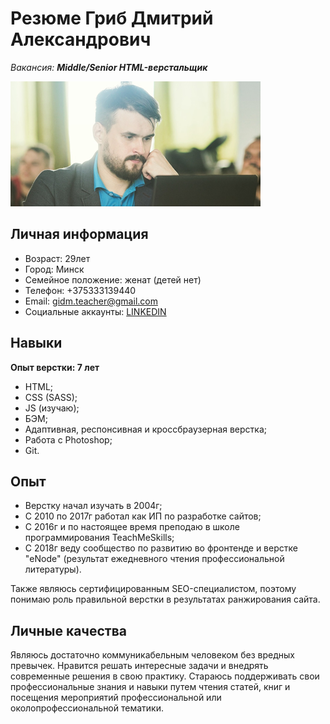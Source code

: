 # Резюме Гриб Дмитрий Александрович
_Вакансия: **Middle/Senior HTML-верстальщик**_

![Гриб Дмитрий Александрович](image.png)

## Личная информация

* Возраст: 29лет
* Город: Минск
* Семейное положение: женат (детей нет)
* Телефон: +375333139440
* Email: gidm.teacher@gmail.com
* Социальные аккаунты: [LINKEDIN](https://www.linkedin.com/in/%D0%B4%D0%BC%D0%B8%D1%82%D1%80%D0%B8%D0%B9-%D0%B3%D1%80%D0%B8%D0%B1-6b2b4714b/ "Провфиль LINKEDIN")

## Навыки

**Опыт верстки: 7 лет**

* HTML;
* CSS (SASS);
* JS (изучаю);
* БЭМ;
* Адаптивная, респонсивная и кроссбраузерная верстка;
* Работа c Photoshop;
* Git.

## Опыт

* Верстку начал изучать в 2004г;
* С 2010 по 2017г работал как ИП по разработке сайтов;
* С 2016г и по настоящее время преподаю в школе программирования TeachMeSkills;
* C 2018г веду сообщество по развитию во фронтенде и верстке "eNode" (результат ежедневного чтения профессиональной литературы).

Также являюсь сертифицированным SEO-специалистом, поэтому понимаю роль правильной верстки в результатах ранжирования сайта.

## Личные качества

Являюсь достаточно коммуникабельным человеком без вредных превычек. Нравится решать интересные задачи и внедрять современные решения в свою практику. Стараюсь поддерживать свои профессиональные знания и навыки путем чтения статей, книг и посещения мероприятий профессиональной или околопрофессиональной тематики.